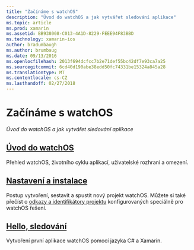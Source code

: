 ```yaml
---
title: "Začínáme s watchOS"
description: "Úvod do watchOS a jak vytvářet sledování aplikace"
ms.topic: article
ms.prod: xamarin
ms.assetid: BB938008-C013-4A1D-8229-FEEE94F83BBD
ms.technology: xamarin-ios
author: bradumbaugh
ms.author: brumbaug
ms.date: 09/13/2016
ms.openlocfilehash: 2013f694dcfcc7b2e71def55bc42df7e93ca7a25
ms.sourcegitcommit: 6cd40d190abe38edd50fc74331be15324a845a28
ms.translationtype: MT
ms.contentlocale: cs-CZ
ms.lasthandoff: 02/27/2018
---
```

# <a name="getting-started-with-watchos"></a>Začínáme s watchOS

_Úvod do watchOS a jak vytvářet sledování aplikace_

## <a name="introduction-to-watchosioswatchosget-startedintro-to-watchosmd"></a>[Úvod do watchOS](~/ios/watchos/get-started/intro-to-watchos.md)

Přehled watchOS, životního cyklu aplikací, uživatelské rozhraní a omezení.

## <a name="setup--installationioswatchosget-startedinstallationmd"></a>[Nastavení a instalace](~/ios/watchos/get-started/installation.md)

Postup vytvoření, sestavit a spustit nový projekt watchOS.
Můžete si také přečíst o [odkazy a identifikátory projektu](~/ios/watchos/get-started/project-references.md) konfigurovaných speciálně pro watchOS řešení.

## <a name="hello-watchioswatchosget-startedhello-watchmd"></a>[Hello, sledování](~/ios/watchos/get-started/hello-watch.md)

Vytvoření první aplikace watchOS pomocí jazyka C# a Xamarin.

